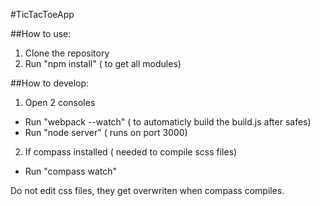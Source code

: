 #TicTacToeApp

##How to use:
1. Clone the repository
2. Run "npm install" ( to get all modules)

##How to develop:
1. Open 2 consoles
  - Run "webpack --watch" ( to automaticly build the build.js after safes)
  - Run "node server" ( runs on port 3000)
2. If compass installed ( needed to compile scss files)
  - Run "compass watch"

Do not edit css files, they get overwriten when compass compiles.
